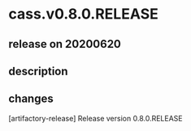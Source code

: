 # cass.v0.8.0.RELEASE

## release on 20200620

## description

## changes

[artifactory-release] Release version 0.8.0.RELEASE

